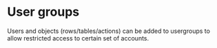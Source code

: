 # User groups

Users and objects (rows/tables/actions) can be added to usergroups to allow restricted access to certain set of accounts.